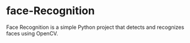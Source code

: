 # face-Recognition
Face Recognition is a simple Python project that detects and recognizes faces using OpenCV.
